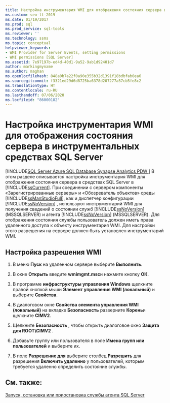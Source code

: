 ```yaml
---
title: Настройка инструментария WMI для отображения состояния сервера в инструментальных средствах SQL Server
ms.custom: seo-lt-2019
ms.date: 01/19/2017
ms.prod: sql
ms.prod_service: sql-tools
ms.reviewer: ''
ms.technology: ssms
ms.topic: conceptual
helpviewer_keywords:
- WMI Provider for Server Events, setting permissions
- WMI permissions [SQL Server]
ms.assetid: 7e97197b-ed4d-40d1-9a52-9ab1d92401d7
author: markingmyname
ms.author: maghan
ms.openlocfilehash: 848a0b7a22f0a90e355b32d1391f18bdbfab0ea6
ms.sourcegitcommit: f3321ed29d6d8725ba6378d207277a57cb5fe8c2
ms.translationtype: HT
ms.contentlocale: ru-RU
ms.lasthandoff: 07/06/2020
ms.locfileid: "86000182"
---
```

# <a name="configure-wmi-to-show-server-status-in-sql-server-tools"></a>Настройка инструментария WMI для отображения состояния сервера в инструментальных средствах SQL Server
[!INCLUDE[SQL Server Azure SQL Database Synapse Analytics PDW ](../includes/applies-to-version/sql-asdb-asdbmi-asa-pdw.md)]
В этом разделе описывается настройка инструментария WMI для отображения состояния сервера в средствах SQL Server в [!INCLUDE[ssCurrent](../includes/sscurrent-md.md)]. При соединении с сервером компоненты «Зарегистрированные серверы» и «Обозреватель объектов» среды [!INCLUDE[ssManStudioFull](../includes/ssmanstudiofull-md.md)], как и диспетчер конфигурации [!INCLUDE[ssNoVersion](../includes/ssnoversion-md.md)] , используют инструментарий WMI для получения сведений о состоянии служб [!INCLUDE[ssNoVersion](../includes/ssnoversion-md.md)] (MSSQLSERVER) и агента [!INCLUDE[ssNoVersion](../includes/ssnoversion-md.md)] (MSSQLSERVER). Для отображения состояния службы пользователь должен иметь права удаленного доступа к объекту инструментария WMI. Для настройки этого разрешения на сервере должен быть установлен инструментарий WMI.  
  
## <a name="to-configure-wmi-permission"></a><a name="SSMSProcedure"></a>Настройка разрешения WMI  
  
1.  В меню **Пуск** на удаленном сервере выберите **Выполнить**.  
  
2.  В окне **Открыть** введите **wmimgmt.msc**и нажмите кнопку **ОК**.  
  
3.  В программе **инфраструктуры управления Windows** щелкните правой кнопкой мыши **Элемент управления WMI (локальный)** и выберите **Свойства**.  
  
4.  В диалоговом окне **Свойства элемента управления WMI (локальный)** на вкладке **Безопасность** разверните **Корень**и щелкните **CIMV2**.  
  
5.  Щелкните **Безопасность** , чтобы открыть диалоговое окно **Защита для ROOT\CIMV2** .  
  
6.  Добавьте группу или пользователя в поле **Имена групп или пользователей** и выберите их.  
  
7.  В поле **Разрешение для** _<group or user>_ выберите столбец **Разрешить** для разрешения **Включить удаленно** у пользователей, которым требуется удаленно определить состояние службы.  
  
## <a name="see-also"></a>См. также:  
[Запуск, остановка или приостановка службы агента SQL Server](../ssms/agent/start-stop-or-pause-the-sql-server-agent-service.md)  
  
